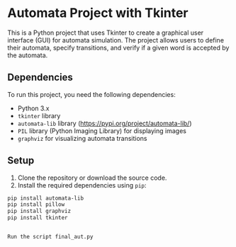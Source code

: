 # Automata Project with Tkinter

This is a Python project that uses Tkinter to create a graphical user interface (GUI) for automata simulation. The project allows users to define their automata, specify transitions, and verify if a given word is accepted by the automata.

## Dependencies

To run this project, you need the following dependencies:

- Python 3.x
- `tkinter` library
- `automata-lib` library (https://pypi.org/project/automata-lib/)
- `PIL` library (Python Imaging Library) for displaying images
- `graphviz` for visualizing automata transitions

## Setup

1. Clone the repository or download the source code.
2. Install the required dependencies using `pip`:

```bash
pip install automata-lib
pip install pillow
pip install graphviz
pip install tkinter


Run the script final_aut.py

